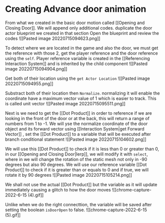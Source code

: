 # Creating Advance door animation
From what we created in the basic door motion called [[Opening and Closing Door]]. We will append only additional codes. duplicate the door actor blueprint we created in that section
Open the blueprint and review the codes
![[Pasted image 20220715094623.png]]

To detect where we are located in the game and also the door, we must get the reference with those 2, get the player reference and the door reference using the `self`. Player reference variable is created in the [[Referencing Interaction System]]  and is inherited by the child component
![[Pasted image 20220715094904.png]]

Get both of their location using the `get Actor Location`
![[Pasted image 20220715094955.png]]

Substract both of their location then `Normalize`. normalizing it will enable the coordinate have a maximum vector value of 1 which is easier to track. This is called unit vector
![[Pasted image 20220715095511.png]]

Next is we need to get the [[Dot Product]]  in order to reference if we are looking in the front of the door or at the back, this will return a range of numbers from 1 to -1. We will yse the normalize coordinate of the door object and its forward vector using [[Interaction System|get Forward Vector]] , set the [[Dot Product]] to a variable that will be executed after branch conditional statement
![[Pasted image 20220715104602.png]]

We will use this [[Dot Product]] to check if it is less than 0 or greater than 0, in our [[Opening and Closing Door|lerp]], we will modify it with `select`, where  in we will change the rotation of the static mesh not only in -90 degrees but also 90 degrees. We will use our reference variable [[Dot Product]] to check if it is greater than or equals to 0 and if true, we will rotate it by 90 degrees
![[Pasted image 20220715105214.png]]

We shall not use the actual [[Dot Product]] but the variable as it will update immediately causing a glitch to how the door moves
![[chrome-capture-2022-6-15 (4).gif]]

Unlike when we do the right connecttion, the variable will be saved after setting the boolean `isDoorOpen` to false. 
![[chrome-capture-2022-6-15 (5).gif]]
